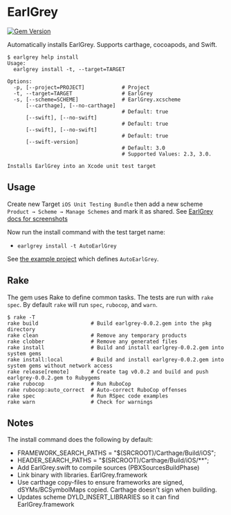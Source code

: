 # EarlGrey

[![Gem Version](https://badge.fury.io/rb/earlgrey.svg)](https://rubygems.org/gems/earlgrey)

Automatically installs EarlGrey. Supports carthage, cocoapods, and Swift.

```
$ earlgrey help install
Usage:
  earlgrey install -t, --target=TARGET

Options:
  -p, [--project=PROJECT]            # Project
  -t, --target=TARGET                # EarlGrey
  -s, [--scheme=SCHEME]              # EarlGrey.xcscheme
      [--carthage], [--no-carthage]
                                     # Default: true
      [--swift], [--no-swift]
                                     # Default: true
      [--swift], [--no-swift]
                                     # Default: true
      [--swift-version]
                                     # Default: 3.0
                                     # Supported Values: 2.3, 3.0.

Installs EarlGrey into an Xcode unit test target
```

## Usage

Create new Target `iOS Unit Testing Bundle` then add a new scheme
`Product → Scheme → Manage Schemes` and mark it as shared.
See [EarlGrey docs for screenshots](https://github.com/google/EarlGrey/blob/master/docs/install-and-run.md#step-1-set-up-a-test-target)

Now run the install command with the test target name:

- `earlgrey install -t AutoEarlGrey`

See [the example project](https://github.com/bootstraponline/swift_xcuitest_example/tree/earlgrey/Example)
which defines `AutoEarlGrey`.

## Rake

The gem uses Rake to define common tasks. The tests are run with `rake spec`.
By default `rake` will run `spec`, `rubocop`, and `warn`.

```
$ rake -T
rake build                 # Build earlgrey-0.0.2.gem into the pkg directory
rake clean                 # Remove any temporary products
rake clobber               # Remove any generated files
rake install               # Build and install earlgrey-0.0.2.gem into system gems
rake install:local         # Build and install earlgrey-0.0.2.gem into system gems without network access
rake release[remote]       # Create tag v0.0.2 and build and push earlgrey-0.0.2.gem to Rubygems
rake rubocop               # Run RuboCop
rake rubocop:auto_correct  # Auto-correct RuboCop offenses
rake spec                  # Run RSpec code examples
rake warn                  # Check for warnings
```

## Notes

The install command does the following by default:

- FRAMEWORK_SEARCH_PATHS = "$(SRCROOT)/Carthage/Build/iOS";
- HEADER_SEARCH_PATHS = "$(SRCROOT)/Carthage/Build/iOS/**";
- Add EarlGrey.swift to compile sources (PBXSourcesBuildPhase)
- Link binary with libraries. EarlGrey.framework
- Use carthage copy-files to ensure frameworks are signed, dSYMs/BCSymbolMaps copied.
  Carthage doesn't sign when building.
- Updates scheme DYLD_INSERT_LIBRARIES so it can find EarlGrey.framework
